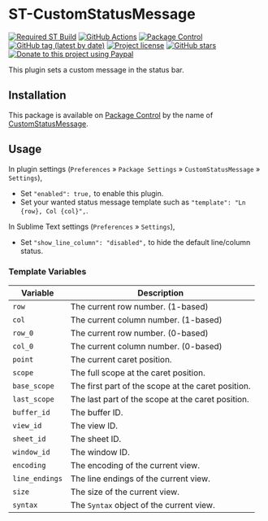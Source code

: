 # ST-CustomStatusMessage

[![Required ST Build](https://img.shields.io/badge/ST-4138+-orange.svg?style=flat-square&logo=sublime-text)](https://www.sublimetext.com)
[![GitHub Actions](https://img.shields.io/github/workflow/status/jfcherng-sublime/ST-CustomStatusMessage/Python?style=flat-square)](https://github.com/jfcherng-sublime/ST-CustomStatusMessage/actions)
[![Package Control](https://img.shields.io/packagecontrol/dt/CustomStatusMessage?style=flat-square)](https://packagecontrol.io/packages/CustomStatusMessage)
[![GitHub tag (latest by date)](https://img.shields.io/github/v/tag/jfcherng-sublime/ST-CustomStatusMessage?style=flat-square&logo=github)](https://github.com/jfcherng-sublime/ST-CustomStatusMessage/tags)
[![Project license](https://img.shields.io/github/license/jfcherng-sublime/ST-CustomStatusMessage?style=flat-square&logo=github)](https://github.com/jfcherng-sublime/ST-CustomStatusMessage/blob/st4/LICENSE)
[![GitHub stars](https://img.shields.io/github/stars/jfcherng-sublime/ST-CustomStatusMessage?style=flat-square&logo=github)](https://github.com/jfcherng-sublime/ST-CustomStatusMessage/stargazers)
[![Donate to this project using Paypal](https://img.shields.io/badge/paypal-donate-blue.svg?style=flat-square&logo=paypal)](https://www.paypal.me/jfcherng/5usd)

This plugin sets a custom message in the status bar.

## Installation

This package is available on [Package Control][package-control] by the name of [CustomStatusMessage][customstatusmessage].

## Usage

In plugin settings (`Preferences` » `Package Settings` » `CustomStatusMessage` » `Settings`),

- Set `"enabled": true,` to enable this plugin.
- Set your wanted status message template such as `"template": "Ln {row}, Col {col}",`.

In Sublime Text settings (`Preferences` » `Settings`),

- Set `"show_line_column": "disabled",` to hide the default line/column status.

### Template Variables

| Variable       | Description                                        |
| -------------- | -------------------------------------------------- |
| `row`          | The current row number. (1-based)                  |
| `col`          | The current column number. (1-based)               |
| `row_0`        | The current row number. (0-based)                  |
| `col_0`        | The current column number. (0-based)               |
| `point`        | The current caret position.                        |
| `scope`        | The full scope at the caret position.              |
| `base_scope`   | The first part of the scope at the caret position. |
| `last_scope`   | The last part of the scope at the caret position.  |
| `buffer_id`    | The buffer ID.                                     |
| `view_id`      | The view ID.                                       |
| `sheet_id`     | The sheet ID.                                      |
| `window_id`    | The window ID.                                     |
| `encoding`     | The encoding of the current view.                  |
| `line_endings` | The line endings of the current view.              |
| `size`         | The size of the current view.                      |
| `syntax`       | The `Syntax` object of the current view.           |

[customstatusmessage]: https://packagecontrol.io/packages/CustomStatusMessage
[package-control]: https://packagecontrol.io

